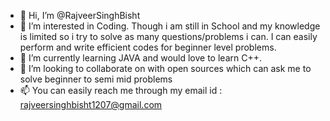 - 👋 Hi, I’m @RajveerSinghBisht
- 👀 I’m interested in Coding. Though i am still in School and my knowledge is limited so i try to solve as many questions/problems i can. I can easily perform and write efficient codes for beginner level problems.
- 🌱 I’m currently learning JAVA and would love to learn C++. 
- 💞️ I’m looking to collaborate on with open sources which can ask me to solve beginner to semi mid problems 
- 📫 You can easily reach me through my email id : rajveersinghbisht1207@gmail.com

<!---
RajveerSinghBisht/RajveerSinghBisht is a ✨ special ✨ repository because its `README.md` (this file) appears on your GitHub profile.
You can click the Preview link to take a look at your changes.
--->
